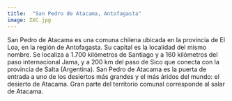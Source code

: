 ```yaml
---
title:  "San Pedro de Atacama, Antofagasta"
image: ZXC.jpg
---
```


San Pedro de Atacama es una comuna chilena ubicada en la provincia de El Loa, en la región de Antofagasta. Su capital es la localidad del mismo nombre.
Se localiza a 1.700 kilómetros de Santiago y a 160 kilómetros del paso internacional Jama, y a 200 km del paso de Sico que conecta con la provincia de Salta (Argentina). San Pedro de Atacama es la puerta de entrada a uno de los desiertos más grandes y el más áridos del mundo: el desierto de Atacama. Gran parte del territorio comunal corresponde al salar de Atacama.
